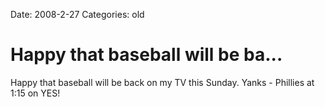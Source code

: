 Date: 2008-2-27
Categories: old

# Happy that baseball will be ba...

Happy that baseball will be back on my TV this Sunday. Yanks - Phillies at 1:15 on YES!
